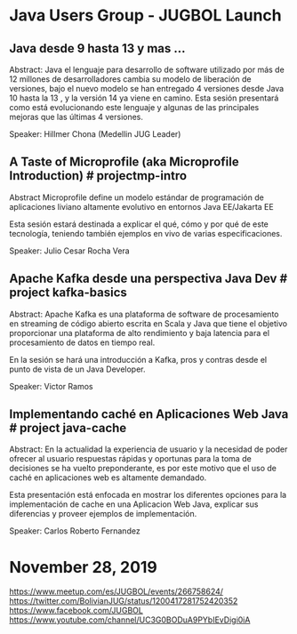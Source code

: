 # Java Users Group - JUGBOL Launch

Java desde 9 hasta 13 y mas ...
--------------------------------------------------------------------------------------

Abstract:
Java el lenguaje para desarrollo de software utilizado por más de 12 millones de desarrolladores cambia su modelo de liberación de versiones, bajo el nuevo modelo se han entregado 4 versiones desde Java 10 hasta la 13 , y la versión 14 ya viene en camino.
Esta sesión presentará como está evolucionando este lenguaje y algunas de las principales mejoras que las últimas 4 versiones.

Speaker: Hillmer Chona (Medellin JUG Leader)

A Taste of Microprofile (aka Microprofile Introduction) # projectmp-intro
--------------------------------------------------------------------------------------

Abstract
Microprofile define un modelo estándar de programación de aplicaciones liviano altamente evolutivo en entornos Java EE/Jakarta EE

Esta sesión estará destinada a explicar el qué, cómo y por qué de este tecnología, teniendo también ejemplos en vivo de varias especificaciones.

Speaker: Julio Cesar Rocha Vera

Apache Kafka desde una perspectiva Java Dev  # project kafka-basics
--------------------------------------------------------------------------------------

Abstract:
Apache Kafka es una plataforma de software de procesamiento en streaming de código abierto escrita en Scala y Java que tiene el objetivo proporcionar una plataforma de alto rendimiento y baja latencia para el procesamiento de datos en tiempo real.

En la sesión se hará una introducción a Kafka, pros y contras desde el punto de vista de un Java Developer.

Speaker: Victor Ramos

Implementando caché en Aplicaciones Web Java  # project java-cache
--------------------------------------------------------------------------------------

Abstract:
En la actualidad la experiencia de usuario y la necesidad de poder ofrecer al usuario respuestas rápidas y oportunas para la toma de decisiones se ha vuelto preponderante, es por este motivo que el uso de caché en aplicaciones web es altamente demandado.

Esta presentación está enfocada en mostrar los diferentes opciones para la implementación de cache en una Aplicacion Web Java, explicar sus diferencias y proveer ejemplos de implementación.

Speaker: Carlos Roberto Fernandez

# November 28, 2019
https://www.meetup.com/es/JUGBOL/events/266758624/  <br/>
https://twitter.com/BolivianJUG/status/1200417281752420352  <br/>
https://www.facebook.com/JUGBOL  <br/>
https://www.youtube.com/channel/UC3G0BODuA9PYbIEvDigi0iA  <br/>

